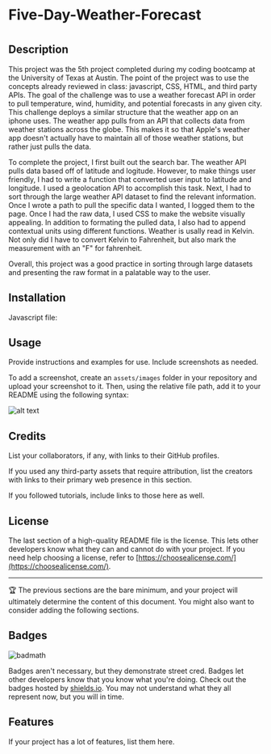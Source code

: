 # Five-Day-Weather-Forecast

# <Your-Project-Title>

## Description

This project was the 5th project completed during my coding bootcamp at the University of Texas at Austin. The point of the project was to use the concepts already reviewed in class: javascript, CSS, HTML, and third party APIs. The goal of the challenge was to use a weather forecast API in order to pull temperature, wind, humidity, and potential forecasts in any given city. This challenge deploys a similar structure that the weather app on an iphone uses. The weather app pulls from an API that collects data from weather stations across the globe. This makes it so that Apple's weather app doesn't actually have to maintain all of those weather stations, but rather just pulls the data.

To complete the project, I first built out the search bar. The weather API pulls data based off of latitude and logitude. However, to make things user friendly, I had to write a function that converted user input to latitude and longitude. I used a geolocation API to accomplish this task. Next, I had to sort through the large weather API dataset to find the relevant information. Once I wrote a path to pull the specific data I wanted, I logged them to the page. Once I had the raw data, I used CSS to make the website visually appealing. In addition to formating the pulled data, I also had to append contextual units using different functions. Weather is usally read in Kelvin. Not only did I have to convert Kelvin to Fahrenheit, but also mark the measurement with an "F" for fahrenheit.

Overall, this project was a good practice in sorting through large datasets and presenting the raw format in a palatable way to the user.

## Installation

Javascript file:

## Usage

Provide instructions and examples for use. Include screenshots as needed.

To add a screenshot, create an `assets/images` folder in your repository and upload your screenshot to it. Then, using the relative file path, add it to your README using the following syntax:

![alt text](assets/images/screenshot.png)

## Credits

List your collaborators, if any, with links to their GitHub profiles.

If you used any third-party assets that require attribution, list the creators with links to their primary web presence in this section.

If you followed tutorials, include links to those here as well.

## License

The last section of a high-quality README file is the license. This lets other developers know what they can and cannot do with your project. If you need help choosing a license, refer to [https://choosealicense.com/](https://choosealicense.com/).

---

🏆 The previous sections are the bare minimum, and your project will ultimately determine the content of this document. You might also want to consider adding the following sections.

## Badges

![badmath](https://img.shields.io/github/languages/top/nielsenjared/badmath)

Badges aren't necessary, but they demonstrate street cred. Badges let other developers know that you know what you're doing. Check out the badges hosted by [shields.io](https://shields.io/). You may not understand what they all represent now, but you will in time.

## Features

If your project has a lot of features, list them here.
